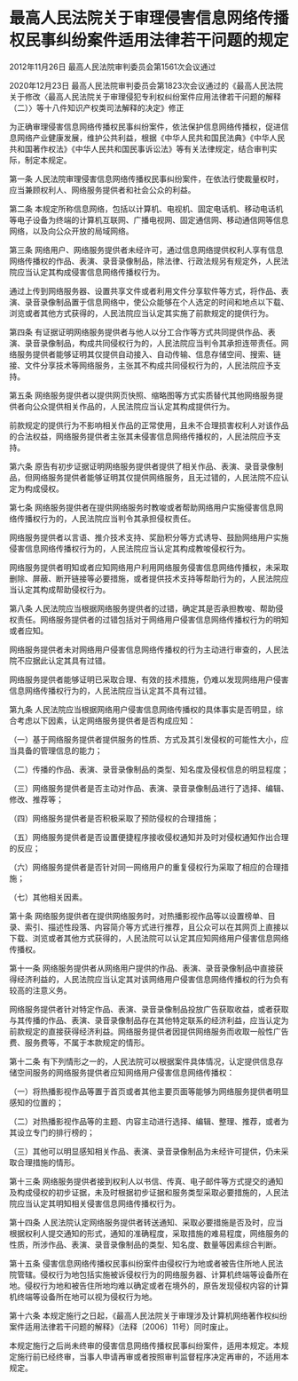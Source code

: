 # 最高人民法院关于审理侵害信息网络传播权民事纠纷案件适用法律若干问题的规定

2012年11月26日 最高人民法院审判委员会第1561次会议通过

2020年12月23日 最高人民法院审判委员会第1823次会议通过的《最高人民法院关于修改〈最高人民法院关于审理侵犯专利权纠纷案件应用法律若干问题的解释（二）〉等十八件知识产权类司法解释的决定》修正

<!-- INFO END -->

为正确审理侵害信息网络传播权民事纠纷案件，依法保护信息网络传播权，促进信息网络产业健康发展，维护公共利益，根据《中华人民共和国民法典》《中华人民共和国著作权法》《中华人民共和国民事诉讼法》等有关法律规定，结合审判实际，制定本规定。

第一条 人民法院审理侵害信息网络传播权民事纠纷案件，在依法行使裁量权时，应当兼顾权利人、网络服务提供者和社会公众的利益。

第二条 本规定所称信息网络，包括以计算机、电视机、固定电话机、移动电话机等电子设备为终端的计算机互联网、广播电视网、固定通信网、移动通信网等信息网络，以及向公众开放的局域网络。

第三条 网络用户、网络服务提供者未经许可，通过信息网络提供权利人享有信息网络传播权的作品、表演、录音录像制品，除法律、行政法规另有规定外，人民法院应当认定其构成侵害信息网络传播权行为。

通过上传到网络服务器、设置共享文件或者利用文件分享软件等方式，将作品、表演、录音录像制品置于信息网络中，使公众能够在个人选定的时间和地点以下载、浏览或者其他方式获得的，人民法院应当认定其实施了前款规定的提供行为。

第四条 有证据证明网络服务提供者与他人以分工合作等方式共同提供作品、表演、录音录像制品，构成共同侵权行为的，人民法院应当判令其承担连带责任。网络服务提供者能够证明其仅提供自动接入、自动传输、信息存储空间、搜索、链接、文件分享技术等网络服务，主张其不构成共同侵权行为的，人民法院应予支持。

第五条 网络服务提供者以提供网页快照、缩略图等方式实质替代其他网络服务提供者向公众提供相关作品的，人民法院应当认定其构成提供行为。

前款规定的提供行为不影响相关作品的正常使用，且未不合理损害权利人对该作品的合法权益，网络服务提供者主张其未侵害信息网络传播权的，人民法院应予支持。

第六条 原告有初步证据证明网络服务提供者提供了相关作品、表演、录音录像制品，但网络服务提供者能够证明其仅提供网络服务，且无过错的，人民法院不应认定为构成侵权。

第七条 网络服务提供者在提供网络服务时教唆或者帮助网络用户实施侵害信息网络传播权行为的，人民法院应当判令其承担侵权责任。

网络服务提供者以言语、推介技术支持、奖励积分等方式诱导、鼓励网络用户实施侵害信息网络传播权行为的，人民法院应当认定其构成教唆侵权行为。

网络服务提供者明知或者应知网络用户利用网络服务侵害信息网络传播权，未采取删除、屏蔽、断开链接等必要措施，或者提供技术支持等帮助行为的，人民法院应当认定其构成帮助侵权行为。

第八条 人民法院应当根据网络服务提供者的过错，确定其是否承担教唆、帮助侵权责任。网络服务提供者的过错包括对于网络用户侵害信息网络传播权行为的明知或者应知。

网络服务提供者未对网络用户侵害信息网络传播权的行为主动进行审查的，人民法院不应据此认定其具有过错。

网络服务提供者能够证明已采取合理、有效的技术措施，仍难以发现网络用户侵害信息网络传播权行为的，人民法院应当认定其不具有过错。

第九条 人民法院应当根据网络用户侵害信息网络传播权的具体事实是否明显，综合考虑以下因素，认定网络服务提供者是否构成应知：

（一）基于网络服务提供者提供服务的性质、方式及其引发侵权的可能性大小，应当具备的管理信息的能力；

（二）传播的作品、表演、录音录像制品的类型、知名度及侵权信息的明显程度；

（三）网络服务提供者是否主动对作品、表演、录音录像制品进行了选择、编辑、修改、推荐等；

（四）网络服务提供者是否积极采取了预防侵权的合理措施；

（五）网络服务提供者是否设置便捷程序接收侵权通知并及时对侵权通知作出合理的反应；

（六）网络服务提供者是否针对同一网络用户的重复侵权行为采取了相应的合理措施；

（七）其他相关因素。

第十条 网络服务提供者在提供网络服务时，对热播影视作品等以设置榜单、目录、索引、描述性段落、内容简介等方式进行推荐，且公众可以在其网页上直接以下载、浏览或者其他方式获得的，人民法院可以认定其应知网络用户侵害信息网络传播权。

第十一条 网络服务提供者从网络用户提供的作品、表演、录音录像制品中直接获得经济利益的，人民法院应当认定其对该网络用户侵害信息网络传播权的行为负有较高的注意义务。

网络服务提供者针对特定作品、表演、录音录像制品投放广告获取收益，或者获取与其传播的作品、表演、录音录像制品存在其他特定联系的经济利益，应当认定为前款规定的直接获得经济利益。网络服务提供者因提供网络服务而收取一般性广告费、服务费等，不属于本款规定的情形。

第十二条 有下列情形之一的，人民法院可以根据案件具体情况，认定提供信息存储空间服务的网络服务提供者应知网络用户侵害信息网络传播权：

（一）将热播影视作品等置于首页或者其他主要页面等能够为网络服务提供者明显感知的位置的；

（二）对热播影视作品等的主题、内容主动进行选择、编辑、整理、推荐，或者为其设立专门的排行榜的；

（三）其他可以明显感知相关作品、表演、录音录像制品为未经许可提供，仍未采取合理措施的情形。

第十三条 网络服务提供者接到权利人以书信、传真、电子邮件等方式提交的通知及构成侵权的初步证据，未及时根据初步证据和服务类型采取必要措施的，人民法院应当认定其明知相关侵害信息网络传播权行为。

第十四条 人民法院认定网络服务提供者转送通知、采取必要措施是否及时，应当根据权利人提交通知的形式，通知的准确程度，采取措施的难易程度，网络服务的性质，所涉作品、表演、录音录像制品的类型、知名度、数量等因素综合判断。

第十五条 侵害信息网络传播权民事纠纷案件由侵权行为地或者被告住所地人民法院管辖。侵权行为地包括实施被诉侵权行为的网络服务器、计算机终端等设备所在地。侵权行为地和被告住所地均难以确定或者在境外的，原告发现侵权内容的计算机终端等设备所在地可以视为侵权行为地。

第十六条 本规定施行之日起，《最高人民法院关于审理涉及计算机网络著作权纠纷案件适用法律若干问题的解释》（法释〔2006〕11号）同时废止。

本规定施行之后尚未终审的侵害信息网络传播权民事纠纷案件，适用本规定。本规定施行前已经终审，当事人申请再审或者按照审判监督程序决定再审的，不适用本规定。

